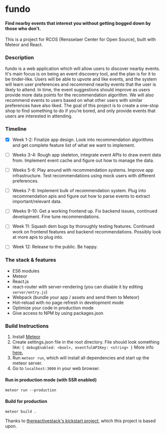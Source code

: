 # fundo
#### Find nearby events that interest you without getting bogged down by those who don't. 

This is a project for RCOS (Rensselaer Center for Open Source), built with Meteor and React.

### Description
fundo is a web application which will allow users to discover nearby events. It's main focus is on being an event discovery tool, and the plan is for it to be tinder-like. Users will be able to upvote and like events, and the system will learn user preferences and recommend nearby events that the user is likely to attend. In time, the event suggestions should improve as users provide more data points for the recommendation algorithm. We will also recommend events to users based on what other users with similar preferences have also liked. The goal of this project is to create a one-stop shop to find something to do if you’re bored, and only provide events that users are interested in attending.

### Timeline
- [x] Week 1-2: Finalize app design. Look into recommendation algorithms and get complete feature list of what we want to implement. 

- [ ] Weeks 3-4: Rough app skeleton, integrate event APIs to draw event data from. Implement event cache and figure out how to manage the data.

- [ ] Weeks 5-6: Play around with recommendation systems. Improve app infrastructure. Test recommendations using mock users with different preferences.

- [ ] Weeks 7-8: Implement bulk of recommendation system. Plug into recommendation apis and figure out how to parse events to extract important/relevant data.

- [ ] Weeks 9-10: Get a working frontend up. Fix backend issues, continued development. Fine tune recommendations.

- [ ] Week 11: Squash dem bugs by thoroughly testing features. Continued work on frontend features and backend recommendations. Possibly look at more apis to plug into.

- [ ] Week 12: Release to the public. Be happy.


### The stack & features
- ES6 modules
- Meteor
- React.js
- react-router with server-rendering (you can disable it by editing `server/entry.js`)
- Webpack (bundle your app / assets and send them to Meteor)
- Hot-reload with no page refresh in development mode
- Optimize your code in production mode
- Give access to NPM by using packages.json

### Build Instructions

1. Install [Meteor](https://www.meteor.com/install)
2. Create settings.json file in the root directory. File should look something like:
    `{ debugEnabled: <bool>, eventfulAPIKey: <string> }`
   More info [here.](http://docs.meteor.com/#/full/meteor_settings)
3. Run `meteor run`, which will install all dependencies and start up the meteor server.
4. Go to `localhost:3000` in your web browser.

#### Run in production mode (with SSR enabled)
`meteor run --production`

#### Build for production
`meteor build .`


Thanks to [thereactivestack's kickstart project](https://github.com/thereactivestack/kickstart-simple), which this project is based upon.
